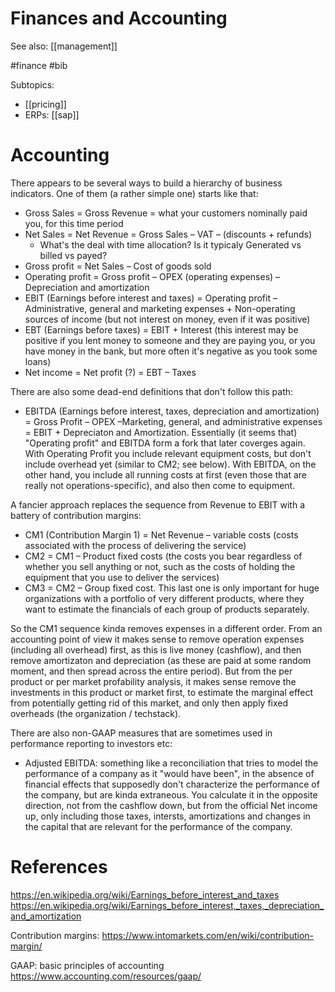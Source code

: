 # Finances and Accounting

See also: [[management]]

#finance #bib

Subtopics:
*  [[pricing]]
*  ERPs: [[sap]]


# Accounting

There appears to be several ways to build a hierarchy of business indicators. One of them (a rather simple one) starts like that:

* Gross Sales = Gross Revenue = what your customers nominally paid you, for this time period
* Net Sales = Net Revenue = Gross Sales – VAT – (discounts + refunds)     
    * What's the deal with time allocation? Is it typicaly Generated vs billed vs payed? 
* Gross profit = Net Sales – Cost of goods sold
* Operating profit = Gross profit – OPEX (operating expenses) – Depreciation and amortization
* EBIT (Earnings before interest and taxes) = Operating profit – Administrative, general and marketing expenses + Non-operating sources of income (but not interest on money, even if it was positive)
* EBT (Earnings before taxes) = EBIT + Interest (this interest may be positive if you lent money to someone and they are paying you, or you have money in the bank, but more often it's negative as you took some loans)
* Net income = Net profit (?) = EBT – Taxes

There are also some dead-end definitions that don't follow this path:
* EBITDA (Earnings before interest, taxes, depreciation and amortization) = Gross Profit – OPEX –Marketing, general, and administrative expenses = EBIT + Depreciaton and Amortization. Essentially (it seems that) "Operating profit" and EBITDA form a fork that later coverges again. With Operating Profit you include relevant equipment costs, but don't include overhead yet (similar to CM2; see below). With EBITDA, on the other hand, you include all running costs at first (even those that are really not operations-specific), and also then come to equipment.

A fancier approach replaces the sequence from Revenue to EBIT with a battery of contribution margins:
* CM1 (Contribution Margin 1) = Net Revenue – variable costs (costs associated with the process of delivering the service)
* CM2 = CM1 – Product fixed costs (the costs you bear regardless of whether you sell anything or not, such as the costs of holding the equipment that you use to deliver the services)
* CM3 = CM2 – Group fixed cost. This last one is only important for huge organizations with a portfolio of very different products, where they want to estimate the financials of each group of products separately.

So the CM1 sequence kinda removes expenses in a different order. From an accounting point of view it makes sense to remove operation expenses (including all overhead) first, as this is live money (cashflow), and then remove amortizaton and depreciation (as these are paid at some random moment, and then spread across the entire period). But from the per product or per market profability analysis, it makes sense remove the investments in this product or market first, to estimate the marginal effect from potentially getting rid of this market, and only then apply fixed overheads (the organization / techstack).

There are also non-GAAP measures that are sometimes used in performance reporting to investors etc:
* Adjusted EBITDA: something like a reconciliation that tries to model the performance of a company as it "would have been", in the absence of financial effects that supposedly don't characterize the performance of the company, but are kinda extraneous. You calculate it in the opposite direction, not from the cashflow down, but from the official Net income up, only including those taxes, intersts, amortizations and changes in the capital that are relevant for the performance of the company.

# References

https://en.wikipedia.org/wiki/Earnings_before_interest_and_taxes
https://en.wikipedia.org/wiki/Earnings_before_interest,_taxes,_depreciation_and_amortization

Contribution margins:
https://www.intomarkets.com/en/wiki/contribution-margin/

GAAP: basic principles of accounting
https://www.accounting.com/resources/gaap/


